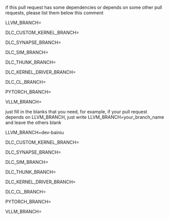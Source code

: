 if this pull request has some dependencies or depends on some other pull requests, please list them below this comment

LLVM_BRANCH=

DLC_CUSTOM_KERNEL_BRANCH=

DLC_SYNAPSE_BRANCH=

DLC_SIM_BRANCH=

DLC_THUNK_BRANCH=

DLC_KERNEL_DRIVER_BRANCH=

DLC_CL_BRANCH=

PYTORCH_BRANCH=

VLLM_BRANCH=

just fill in the blanks that you need, for example, if your pull request depends on LLVM_BRANCH, just write LLVM_BRANCH=your_branch_name and leave the others blank

LLVM_BRANCH=dev-bainiu

DLC_CUSTOM_KERNEL_BRANCH=

DLC_SYNAPSE_BRANCH=

DLC_SIM_BRANCH=

DLC_THUNK_BRANCH=

DLC_KERNEL_DRIVER_BRANCH=

DLC_CL_BRANCH=

PYTORCH_BRANCH=

VLLM_BRANCH=



